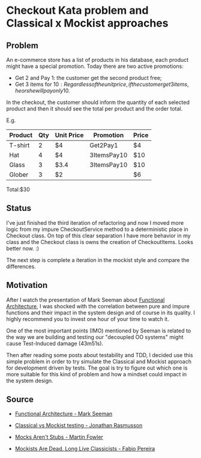 # Checkout Kata problem and Classical x Mockist approaches

## Problem
An e-commerce store has a list of products in his database, each product might have a special promotion. Today there are two active promotions:

- Get 2 and Pay 1: the customer get the second product free;
- Get 3 items for 10$: Regardless of the unit price, if the customer get 3 items, he or she will pay only 10$.

In the checkout, the customer should inform the quantity of each selected product and then it should see the total per product and the order total.

E.g.

|Product|Qty|Unit Price|Promotion|Price|
|-------|---|----------|---------|-----|
|T-shirt|2| $4|Get2Pay1|$4|
|Hat|4|$4|3ItemsPay10|$10|
|Glass|3|$3.4|3ItemsPay10|$10|
|Glober|3|$2||$6|

Total:$30

## Status

I've just finished the third iteration  of refactoring and now I moved more logic from my impure CheckoutService method to a deterministic place in Checkout class. On top of this clear separation I have more behavior in my class and the Checkout class is owns the creation of CheckoutItems. Looks better now. :)

The next step is complete a iteration in the mockist style and compare the differences.

## Motivation

After I watch the presentation of Mark Seeman about [Functional Architecture](https://vimeo.com/180287057), I was shocked with the correlation between pure and impure functions and their impact in the system design and of course in its quality. I highly recommend you to invest one hour of your time to watch it.

One of the most important points (IMO) mentioned by Seeman is related to the way we are building and testing our "decoupled OO systems"  might cause Test-Induced damage (43m51s).

Then after reading some posts about testability and TDD, I decided use this simple problem in order to try simulate the Classical and Mockist approach for development driven by tests. The goal is try to figure out which one is more suitable for this kind of problem and how a mindset could impact in the system design.

## Source
- [Functional Architecture - Mark Seeman](https://vimeo.com/180287057)

- [Classical vs Mockist testing - Jonathan Rasmusson](https://agilewarrior.wordpress.com/2015/04/18/classical-vs-mockist-testing/)

- [Mocks Aren't Stubs - Martin Fowler](https://martinfowler.com/articles/mocksArentStubs.html)

- [Mockists Are Dead. Long Live Classicists -  Fabio Pereira](https://www.thoughtworks.com/insights/blog/mockists-are-dead-long-live-classicists)
